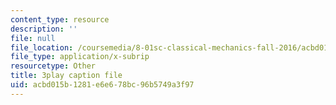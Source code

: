 ```yaml
---
content_type: resource
description: ''
file: null
file_location: /coursemedia/8-01sc-classical-mechanics-fall-2016/acbd015b1281e6e678bc96b5749a3f97_7Kq8BINVDiw.srt
file_type: application/x-subrip
resourcetype: Other
title: 3play caption file
uid: acbd015b-1281-e6e6-78bc-96b5749a3f97
---
```

